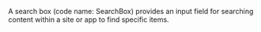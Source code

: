 A search box (code name: SearchBox) provides an input field for searching content within a site or app to find specific items.  
